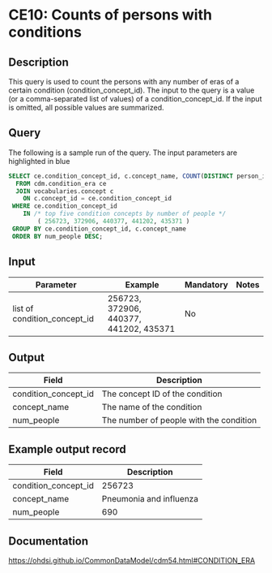<!---
Group:condition era
Name:CE10 Counts of persons with conditions
Author: Alberto Labarga
CDM Version: 5.4
-->

# CE10: Counts of persons with conditions

## Description
This query is used to count the persons with any number of eras of a certain condition (condition_concept_id). The input to the query is a value (or a comma-separated list of values) of a condition_concept_id. If the input is omitted, all possible values are summarized.

## Query
The following is a sample run of the query. The input parameters are highlighted in  blue

```sql
SELECT ce.condition_concept_id, c.concept_name, COUNT(DISTINCT person_id) AS num_people
  FROM cdm.condition_era ce
  JOIN vocabularies.concept c
    ON c.concept_id = ce.condition_concept_id
 WHERE ce.condition_concept_id
    IN /* top five condition concepts by number of people */
        ( 256723, 372906, 440377, 441202, 435371 )
 GROUP BY ce.condition_concept_id, c.concept_name
 ORDER BY num_people DESC;
```
## Input

|  Parameter |  Example |  Mandatory |  Notes |
| --- | --- | --- | --- |
| list of condition_concept_id |  256723, 372906, 440377, 441202, 435371 | No |   |

## Output

|  Field |  Description |
| --- | --- |
| condition_concept_id | The concept ID of the condition |
| concept_name | The name of the condition |
| num_people | The number of people with the condition |

## Example output record

|  Field |  Description |
| --- | --- |
| condition_concept_id | 256723 |
| concept_name | Pneumonia and influenza |
| num_people | 690 |

## Documentation
https://ohdsi.github.io/CommonDataModel/cdm54.html#CONDITION_ERA
